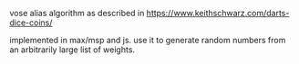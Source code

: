 vose alias algorithm as described in 
https://www.keithschwarz.com/darts-dice-coins/

implemented in max/msp and js. use it to generate random numbers from an arbitrarily large list of weights. 
